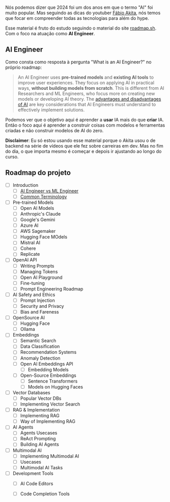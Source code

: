 Nós podemos dizer que 2024 foi um dos anos em que o termo "AI" foi muito popular. Mas seguindo as dicas do youtuber  [Fábio Akita](https://www.youtube.com/@Akitando), nós temos que focar em compreender todas as tecnologias para além do hype.

Esse material é fruto do estudo seguindo o material do site [roadmap.sh](https://roadmap.sh/ai-engineer). Com o foco na atuação como **AI Engineer**.

## AI Engineer

Como consta como resposta à pergunta "What is an AI Engineer?" no próprio roadmap:
  
> An AI Engineer uses **pre-trained models** and **existing AI tools** to improve user experiences. They focus on applying AI in practical ways, **without building models from scratch**. This is different from AI Researchers and ML Engineers, who focus more on creating new models or developing AI theory. The [advantages and disadvantages of AI](https://towardsdatascience.com/advantages-and-disadvantages-of-artificial-intelligence-182a5ef6588c) are key considerations that AI Engineers must understand to effectively implement solutions.

Podemos ver que o objetivo aqui é aprender a **usar** IA mais do que **criar** IA. Então o foco aqui é aprender a construir coisas com modelos e ferramentas criadas e não construir modelos de AI do zero.

**Disclaimer**: Eu só estou usando esse material porque o Akita usou o de backend na série de vídeos que ele fez sobre carreiras em dev. Mas no fim do dia, o que importa mesmo é começar e depois ir ajustando ao longo do curso.

## Roadmap do projeto

- [ ] Introduction
	- [ ] [AI Engineer vs ML Engineer](nav/Cursos/Roadmap/01_Introduction/ai_ml/)
	- [ ] [Common Terminology](nav/Cursos/Roadmap/01_Introduction/common_terminology)
- [ ] Pre-trained Models
	- [ ] Open AI Models
	- [ ] Anthropic's Claude
	- [ ] Google's Gemini
	- [ ] Azure AI
	- [ ] AWS Sagemaker
	- [ ] Hugging Face MOdels
	- [ ] Mistral AI
	- [ ] Cohere
	- [ ] Replicate
- [ ] OpenAI API
	- [ ] Writing Prompts
	- [ ] Managing Tokens
	- [ ] Open AI Playground
	- [ ] Fine-tuning
	- [ ] Prompt Engineering Roadmap
- [ ] AI Safety and Ethics
	- [ ] Prompt Injection
	- [ ] Security and Privacy
	- [ ] Bias and Fareness
- [ ] OpenSource AI
	- [ ] Hugging Face
	- [ ] Ollama
- [ ] Embeddings
	- [ ] Semantic Search
	- [ ] Data Classification
	- [ ] Recommendation Systems
	- [ ] Anomaly Detection
	- [ ] Open AI Embeddings API
		- [ ] Embedding Models
	- [ ] Open-Source Embeddings
		- [ ] Sentence Transformers
		- [ ] Models on Hugging Faces
- [ ] Vector Databases
	- [ ] Popular Vector DBs
	- [ ] Implementing Vector Search
- [ ] RAG & Implementation
	- [ ] Implementing RAG
	- [ ] Way of Implementing RAG
- [ ] AI Agents
	- [ ] Agents Usecases
	- [ ] ReAct Prompting
	- [ ] Building AI Agents
- [ ] Multimodal AI
	- [ ] Implementing Multimodal AI
	- [ ] Usecases
	- [ ] Multimodal AI Tasks
- [ ] Development Tools
	- [ ] AI Code Editors
	- [ ] Code Completion Tools

